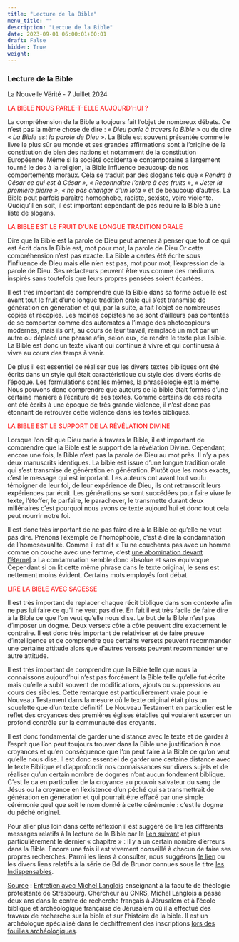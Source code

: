 ```yaml
---
title: "Lecture de la Bible"
menu_title: ""
description: "Lectue de la Bible"
date: 2023-09-01 06:00:01+00:01
draft: False
hidden: True
weight:
---
```

### Lecture de la Bible

La Nouvelle Vérité - 7 Juillet 2024

<span style="color:red">
LA BIBLE NOUS PARLE-T-ELLE AUJOURD’HUI ?
</span>

La compréhension de la Bible a toujours fait l’objet de nombreux débats. Ce n’est pas la même chose de dire : *« Dieu parle à travers la Bible »* ou de dire *« La Bible est la parole de Dieu »*. La Bible est souvent présentée comme le livre le plus sûr au monde et ses grandes affirmations sont à l’origine de la constitution de bien des nations et notamment de la constitution Européenne. Même si la société occidentale contemporaine a largement tourné le dos à la religion, la Bible influence beaucoup de nos comportements moraux. Cela se traduit par des slogans tels que *« Rendre à César ce qui est à César »*, *« Reconnaître l’arbre à ces fruits »*, *« Jeter la première pierre »*, *« ne pas changer d’un Iota »* et de beaucoup d’autres. La Bible peut parfois paraître homophobe, raciste, sexiste, voire violente. Quoiqu’il en soit, il est important cependant de pas réduire la Bible à une liste de slogans.

<span style="color:red">
LA BIBLE EST LE FRUIT D’UNE LONGUE TRADITION ORALE
</span>

Dire que la Bible est la parole de Dieu peut amener à penser que tout ce qui est écrit dans la Bible est, mot pour mot, la parole de Dieu Or cette compréhension n’est pas exacte. La Bible a certes été écrite sous l’influence de Dieu mais elle n’en est pas, mot pour mot, l’expression de la parole de Dieu. Ses rédacteurs peuvent être vus comme des médiums inspirés sans toutefois que leurs propres pensées soient écartées.

Il est très important de comprendre que la Bible dans sa forme actuelle est avant tout le fruit d’une longue tradition orale qui s’est transmise de génération en génération et qui, par la suite, a fait l’objet de nombreuses copies et recopies. Les moines copistes ne se sont d’ailleurs pas contentés de se comporter comme des automates à l’image des photocopieurs modernes, mais ils ont, au cours de leur travail, remplacé un mot par un autre ou déplacé une phrase afin, selon eux, de rendre le texte plus lisible. La Bible est donc un texte vivant qui continue à vivre et qui continuera à vivre au cours des temps à venir.

De plus il est essentiel de réaliser que les divers textes bibliques ont été écrits dans un style qui était caractéristique du style des divers écrits de l’époque. Les formulations sont les mêmes, la phraséologie est la même. Nous pouvons donc comprendre que auteurs de la bible était formés d’une certaine manière à l’écriture de ses textes. Comme certains de ces récits ont été écrits à une époque de très grande violence, il n’est donc pas étonnant de retrouver cette violence dans les textes bibliques.

<span style="color:red">
LA BIBLE EST LE SUPPORT DE LA RÉVÉLATION DIVINE
</span>

Lorsque l’on dit que Dieu parle à travers la Bible, il est important de comprendre que la Bible est le support de la révélation Divine. Cependant, encore une fois, la Bible n’est pas la parole de Dieu au mot près. Il n’y a pas deux manuscrits identiques. La bible est issue d’une longue tradition orale qui s’est transmise de génération en génération. Plutôt que les mots exacts, c’est le message qui est important. Les auteurs ont avant tout voulu témoigner de leur foi, de leur expérience de Dieu, ils ont retranscrit leurs expériences par écrit. Les générations se sont succédées pour faire vivre le texte, l’étoffer, le parfaire, le parachever, le transmette durant deux millénaires c’est pourquoi nous avons ce texte aujourd’hui et donc tout cela peut nourrir notre foi.

Il est donc très important de ne pas faire dire à la Bible ce qu’elle ne veut pas dire. Prenons l’exemple de l’homophobie, c’est à dire la condamnation de l’homosexualité. Comme il est dit « Tu ne coucheras pas avec un homme comme on couche avec une femme, c’est [une abomination devant l’éternel](https://saintebible.com/leviticus/18-22.htm).» La condamnation semble donc absolue et sans équivoque. Cependant si on lit cette même phrase dans le texte original, le sens est nettement moins évident. Certains mots employés font débat.

<span style="color:red">
LIRE LA BIBLE AVEC SAGESSE
</span>

Il est très important de replacer chaque récit biblique dans son contexte afin ne pas lui faire ce qu’il ne veut pas dire. En fait il est très facile de faire dire à la Bible ce que l’on veut qu’elle nous dise. Le but de la Bible n’est pas d’imposer un dogme. Deux versets côte à côte peuvent dire exactement le contraire. Il est donc très important de relativiser et de faire preuve d’intelligence et de comprendre que certains versets peuvent recommander une certaine attitude alors que d’autres versets peuvent recommander une autre attitude.

Il est très important de comprendre que la Bible telle que nous la connaissons aujourd’hui n’est pas forcément la Bible telle qu’elle fut écrite mais qu’elle a subit souvent de modifications, ajouts ou suppressions au cours des siècles. Cette remarque est particulièrement vraie pour le Nouveau Testament dans la mesure où le texte original était plus un squelette que d’un texte définitif. Le Nouveau Testament en particulier est le reflet des croyances des premières églises établies qui voulaient exercer un profond contrôle sur la communauté des croyants.

Il est donc fondamental de garder une distance avec le texte et de garder à l’esprit que l’on peut toujours trouver dans la Bible une justification à nos croyances et qu’en conséquence que l’on peut faire à la Bible ce qu’on veut qu’elle nous dise. Il est donc essentiel de garder une certaine distance avec le texte Biblique et d’approfondir nos connaissances sur divers sujets et de réaliser qu’un certain nombre de dogmes n’ont aucun fondement biblique. C’est le ca en particulier de la croyance au pouvoir salvateur du sang de Jésus ou la croyance en l’existence d’un péché qui sa transmettrait de génération en génération et qui pourrait être effacé par une simple cérémonie quel que soit le nom donné à cette cérémonie : c’est le dogme du péché originel.

Pour aller plus loin dans cette réflexion il est suggéré de lire les différents messages relatifs à la lecture de la Bible par  le [lien suivant](/5-fr-the-key-points-of-jesus-messages/) et plus particulièrement le dernier « chapitre » : Il y a un certain nombre d’erreurs dans la Bible. Encore une fois il est vivement conseillé à chacun de faire ses propres recherches. Parmi les liens à consulter, nous suggérons [le lien](https://www.bible-notes.org/article-1238-ecouter-et-comprendre-la-parole-de-dieu.html) ou les divers liens relatifs à la série de Bd de Brunor connues sous le titre [les Indispensables](http://www.brunor.fr/PAGES/Pages_Chroniques/02-Chronique.html).

<u>Source</u> : [Entretien avec Michel Langlois](https://michaellanglois.fr/bio/) enseignant à la faculté de théologie protestante de Strasbourg. Chercheur au CNRS, Michel Langlois a passé deux ans dans le centre de recherche français à Jérusalem et à l’école biblique et archéologique française de Jérusalem où il a effectué des travaux de recherche sur la bible et sur l’histoire de la bible. Il est un archéologue spécialisé dans le déchiffrement des inscriptions [lors des fouilles archéologiques](https://www.youtube.com/watch?v=AQa5_zNm4v4).

